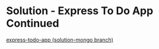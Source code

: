 # Solution - Express To Do App Continued

<a href="https://github.com/sf-wdi-24/express-todo-app/tree/solution-mongo" target="_blank">express-todo-app (solution-mongo branch)</a>
